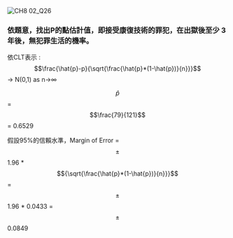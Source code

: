 
![CH8 02_Q26](https://github.com/user-attachments/assets/49ba0a1c-9b8d-40e9-a569-7be8efd256f6)

### 依題意，找出P的點估計值，即接受康復技術的罪犯，在出獄後至少 3 年後，無犯罪生活的機率。

依CLT表示 : $$\frac{\hat{p}-p}{\sqrt{\frac{\hat{p}*(1-\hat{p})}{n}}}$$ -> N(0,1) as n→∞ 

$$\hat{p}$$ = $$\frac{79}{121}$$ = 0.6529

假設95%的信賴水準，Margin of Error =  $$\pm$$ 1.96 * $${\sqrt{\frac{\hat{p}*(1-\hat{p})}{n}}}$$ = $$\pm$$ 1.96 * 0.0433 = $$\pm$$ 0.0849

